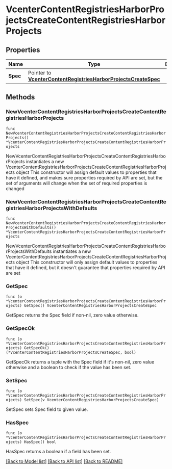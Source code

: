 # VcenterContentRegistriesHarborProjectsCreateContentRegistriesHarborProjects

## Properties

Name | Type | Description | Notes
------------ | ------------- | ------------- | -------------
**Spec** | Pointer to [**VcenterContentRegistriesHarborProjectsCreateSpec**](VcenterContentRegistriesHarborProjectsCreateSpec.md) |  | [optional] 

## Methods

### NewVcenterContentRegistriesHarborProjectsCreateContentRegistriesHarborProjects

`func NewVcenterContentRegistriesHarborProjectsCreateContentRegistriesHarborProjects() *VcenterContentRegistriesHarborProjectsCreateContentRegistriesHarborProjects`

NewVcenterContentRegistriesHarborProjectsCreateContentRegistriesHarborProjects instantiates a new VcenterContentRegistriesHarborProjectsCreateContentRegistriesHarborProjects object
This constructor will assign default values to properties that have it defined,
and makes sure properties required by API are set, but the set of arguments
will change when the set of required properties is changed

### NewVcenterContentRegistriesHarborProjectsCreateContentRegistriesHarborProjectsWithDefaults

`func NewVcenterContentRegistriesHarborProjectsCreateContentRegistriesHarborProjectsWithDefaults() *VcenterContentRegistriesHarborProjectsCreateContentRegistriesHarborProjects`

NewVcenterContentRegistriesHarborProjectsCreateContentRegistriesHarborProjectsWithDefaults instantiates a new VcenterContentRegistriesHarborProjectsCreateContentRegistriesHarborProjects object
This constructor will only assign default values to properties that have it defined,
but it doesn't guarantee that properties required by API are set

### GetSpec

`func (o *VcenterContentRegistriesHarborProjectsCreateContentRegistriesHarborProjects) GetSpec() VcenterContentRegistriesHarborProjectsCreateSpec`

GetSpec returns the Spec field if non-nil, zero value otherwise.

### GetSpecOk

`func (o *VcenterContentRegistriesHarborProjectsCreateContentRegistriesHarborProjects) GetSpecOk() (*VcenterContentRegistriesHarborProjectsCreateSpec, bool)`

GetSpecOk returns a tuple with the Spec field if it's non-nil, zero value otherwise
and a boolean to check if the value has been set.

### SetSpec

`func (o *VcenterContentRegistriesHarborProjectsCreateContentRegistriesHarborProjects) SetSpec(v VcenterContentRegistriesHarborProjectsCreateSpec)`

SetSpec sets Spec field to given value.

### HasSpec

`func (o *VcenterContentRegistriesHarborProjectsCreateContentRegistriesHarborProjects) HasSpec() bool`

HasSpec returns a boolean if a field has been set.


[[Back to Model list]](../README.md#documentation-for-models) [[Back to API list]](../README.md#documentation-for-api-endpoints) [[Back to README]](../README.md)


